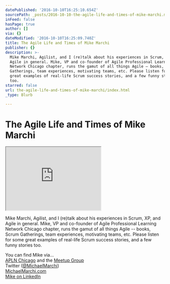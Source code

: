 ```yaml
---
datePublished: '2016-10-10T16:25:10.654Z'
sourcePath: _posts/2016-10-10-the-agile-life-and-times-of-mike-marchi.md
inFeed: false
hasPage: true
author: []
via: {}
dateModified: '2016-10-10T16:25:09.740Z'
title: The Agile Life and Times of Mike Marchi
publisher: {}
description: >-
  Mike Marchi, Agilist, and I (re)talk about his experiences in Scrum, XP, and
  Agile in general. Mike, VP and co-founder of Agile Professional Learning
  Network Chicago chapter, runs the gamut of all things Agile – books, Scrum
  Gatherings, team experiences, motivating teams, etc. Please listen for some
  great examples of real-life Scrum success stories, and a few funny stories
  too.
starred: false
url: the-agile-life-and-times-of-mike-marchi/index.html
_type: Blurb

---
```

# The Agile Life and Times of Mike Marchi

<iframe src="https://the-grid.github.io/ed-userhtml/?g=eJxlUMtuwzAM-xXDwI6p0m3tgKHprxR-qI1QWQpsB1n29XPaW3ejSIGkdKJrdglNqSvjYL3miPnbiApaU3IYLMBYEx-6id2Kecfkyyq7oAkweYyAExWNCBTh4_B17PefMCLdxgrvfQ8LxTrCsaE6YkIo1Ul0OXaJhMDNtQX9VBBt-py8OGJYsTyULXFTpoysLm5Q9OJic6SyTZEyhkoq4F24L822sV1wYUSoeUaw5lllsK2LNY8yg933_Vs7LmRlJrkNVtQa45h1uc7MTUAUs6C_U31lk_6-Uvpvp7ww5xM833z-A76PhVU" height="200" style=""></iframe>

Mike Marchi, Agilist, and I (re)talk about his experiences in Scrum, XP, and Agile in general. Mike, VP and co-founder of Agile Professional Learning Network Chicago chapter, runs the gamut of all things Agile -- books, Scrum Gatherings, team experiences, motivating teams, etc. Please listen for some great examples of real-life Scrum success stories, and a few funny stories too.

You can find Mike via...  
[APLN Chicago][0] and the [Meetup Group][1]  
Twitter ([@MichaelMarchi][2])  
[MichaelMarchi.com][3]  
[Mike on LinkedIn][4]

[0]: http://aplnchicago.org/
[1]: http://www.meetup.com/apln-chicago
[2]: https://twitter.com/michaelmarchi
[3]: http://michaelmarchi.com/
[4]: https://www.linkedin.com/profile/view?id=12940169
